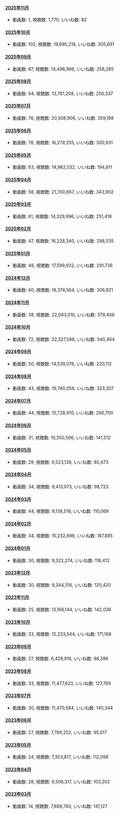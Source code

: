 #### [2025年11月](videos/202511 "wikilink")

-   動画数: 1, 視聴数: 1,770, いいね数: 82

#### [2025年10月](videos/202510 "wikilink")

-   動画数: 102, 視聴数: 19,695,218, いいね数: 305,691

#### [2025年09月](videos/202509 "wikilink")

-   動画数: 87, 視聴数: 14,496,966, いいね数: 258,285

#### [2025年08月](videos/202508 "wikilink")

-   動画数: 64, 視聴数: 13,761,208, いいね数: 250,337

#### [2025年07月](videos/202507 "wikilink")

-   動画数: 76, 視聴数: 20,508,906, いいね数: 359,198

#### [2025年06月](videos/202506 "wikilink")

-   動画数: 78, 視聴数: 16,279,255, いいね数: 300,931

#### [2025年05月](videos/202505 "wikilink")

-   動画数: 63, 視聴数: 14,982,032, いいね数: 194,811

#### [2025年04月](videos/202504 "wikilink")

-   動画数: 58, 視聴数: 21,700,667, いいね数: 343,902

#### [2025年03月](videos/202503 "wikilink")

-   動画数: 61, 視聴数: 14,329,996, いいね数: 251,419

#### [2025年02月](videos/202502 "wikilink")

-   動画数: 47, 視聴数: 16,228,340, いいね数: 298,035

#### [2025年01月](videos/202501 "wikilink")

-   動画数: 48, 視聴数: 17,599,932, いいね数: 291,736

#### [2024年12月](videos/202412 "wikilink")

-   動画数: 60, 視聴数: 18,374,564, いいね数: 308,821

#### [2024年11月](videos/202411 "wikilink")

-   動画数: 38, 視聴数: 22,043,010, いいね数: 379,406

#### [2024年10月](videos/202410 "wikilink")

-   動画数: 72, 視聴数: 22,327,588, いいね数: 340,464

#### [2024年09月](videos/202409 "wikilink")

-   動画数: 50, 視聴数: 14,539,076, いいね数: 220,112

#### [2024年08月](videos/202408 "wikilink")

-   動画数: 43, 視聴数: 19,740,058, いいね数: 323,307

#### [2024年07月](videos/202407 "wikilink")

-   動画数: 44, 視聴数: 15,728,910, いいね数: 290,700

#### [2024年06月](videos/202406 "wikilink")

-   動画数: 31, 視聴数: 10,550,506, いいね数: 141,512

#### [2024年05月](videos/202405 "wikilink")

-   動画数: 29, 視聴数: 6,523,138, いいね数: 80,473

#### [2024年04月](videos/202404 "wikilink")

-   動画数: 34, 視聴数: 9,413,073, いいね数: 98,723

#### [2024年03月](videos/202403 "wikilink")

-   動画数: 44, 視聴数: 9,138,518, いいね数: 110,069

#### [2024年02月](videos/202402 "wikilink")

-   動画数: 34, 視聴数: 15,232,898, いいね数: 187,895

#### [2024年01月](videos/202401 "wikilink")

-   動画数: 30, 視聴数: 9,322,274, いいね数: 118,412

#### [2023年12月](videos/202312 "wikilink")

-   動画数: 30, 視聴数: 9,344,316, いいね数: 120,420

#### [2023年11月](videos/202311 "wikilink")

-   動画数: 25, 視聴数: 13,166,144, いいね数: 142,036

#### [2023年10月](videos/202310 "wikilink")

-   動画数: 33, 視聴数: 12,233,544, いいね数: 171,168

#### [2023年09月](videos/202309 "wikilink")

-   動画数: 27, 視聴数: 6,426,918, いいね数: 86,396

#### [2023年08月](videos/202308 "wikilink")

-   動画数: 33, 視聴数: 11,477,623, いいね数: 127,769

#### [2023年07月](videos/202307 "wikilink")

-   動画数: 30, 視聴数: 11,470,584, いいね数: 140,344

#### [2023年06月](videos/202306 "wikilink")

-   動画数: 27, 視聴数: 7,769,252, いいね数: 95,017

#### [2023年05月](videos/202305 "wikilink")

-   動画数: 24, 視聴数: 7,303,817, いいね数: 112,098

#### [2023年04月](videos/202304 "wikilink")

-   動画数: 28, 視聴数: 6,506,317, いいね数: 103,202

#### [2023年03月](videos/202303 "wikilink")

-   動画数: 14, 視聴数: 7,889,780, いいね数: 141,127

